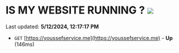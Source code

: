 # IS MY WEBSITE RUNNING ? [![](https://img.shields.io/static/v1?label=Sponsor&message=%E2%9D%A4&logo=GitHub&color=%23fe8e86)](https://github.com/sponsors/<username>)

Last updated: **5/12/2024, 12:17:17 PM**

- `GET` [https://youssefservice.me](https://youssefservice.me) - **Up** (146ms)
